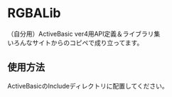 # RGBALib
（自分用）ActiveBasic ver4用API定義＆ライブラリ集  
いろんなサイトからのコピペで成り立ってます。

## 使用方法
ActiveBasicのIncludeディレクトリに配置してください。
